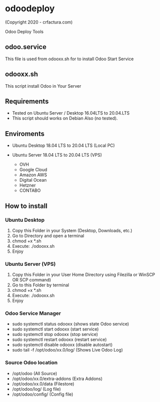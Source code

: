 # odoodeploy

(Copyright 2020 - crfactura.com)

Odoo Deploy Tools

## odoo.service

This file is used from odooxx.sh for to install Odoo Start Service

## odooxx.sh
This script install Odoo in Your Server

## Requirements

* Tested on Ubuntu Server / Desktop 16.04LTS to 20.04.LTS
* This script should works on Debian Also (no tested).

## Enviroments

* Ubuntu Desktop 18.04 LTS to 20.04 LTS (Local PC)
* Ubuntu Server 18.04 LTS to 20.04 LTS (VPS)

    * OVH
    * Google Cloud
    * Amazon AWS
    * Digital Ocean
    * Hetzner
    * CONTABO

## How to install

### Ubuntu Desktop

1. Copy this Folder in your System (Desktop, Downloads, etc.)
2. Go to Directory and open a terminal
3. chmod +x  *.sh
4. Execute: ./odooxx.sh
5. Enjoy

### Ubuntu Server (VPS)

1. Copy this Folder in your User Home Directory using Filezilla or WinSCP OR SCP command)
2. Go to this Folder by terminal
3. chmod +x  *.sh
4. Execute: ./odooxx.sh
5. Enjoy

### Odoo Service Manager

* sudo systemctl status odooxx (shows state Odoo service)
* sudo systemctl start odooxx (start service)
* sudo systemctl stop odooxx (stop service)
* sudo systemctl restart odooxx (restart service)
* sudo systemctl disable odooxx (disable autostart)
* sudo tail -f /opt/odoo/xx.0/log/ (Shows Live Odoo Log)


### Source Odoo location

* /opt/odoo (All Source)
* /opt/odoo/xx.0/extra-addons (Extra Addons)
* /opt/odoo/xx.0/data (Filestore)
* /opt/odoo/log/ (Log file)
* /opt/odoo/config/ (Config file)
